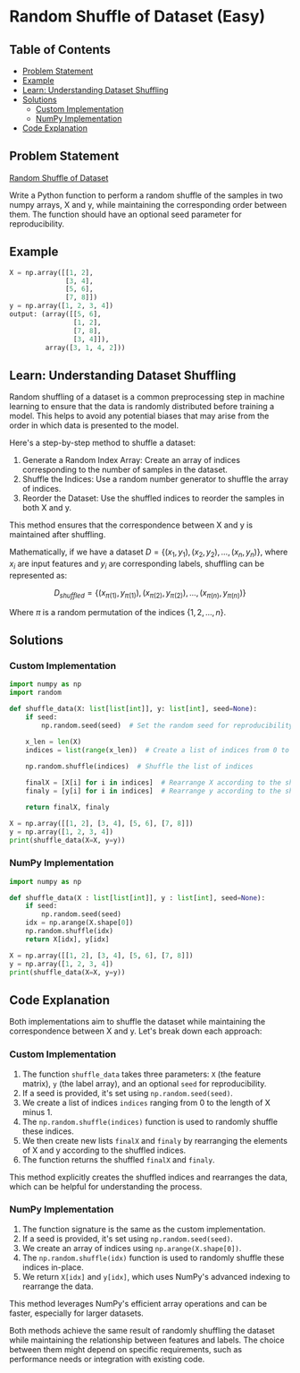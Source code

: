 # Random Shuffle of Dataset (Easy)

## Table of Contents

- [Problem Statement](#problem-statement)
- [Example](#example)
- [Learn: Understanding Dataset Shuffling](#learn-understanding-dataset-shuffling)
- [Solutions](#solutions)
  - [Custom Implementation](#custom-implementation)
  - [NumPy Implementation](#numpy-implementation)
- [Code Explanation](#code-explanation)

## Problem Statement

[Random Shuffle of Dataset](https://www.deep-ml.com/problem/Random%20Shuffle%20of%20Dataset)

Write a Python function to perform a random shuffle of the samples in two numpy arrays, X and y, while maintaining the corresponding order between them. The function should have an optional seed parameter for reproducibility.

## Example

```python
X = np.array([[1, 2], 
              [3, 4], 
              [5, 6], 
              [7, 8]])
y = np.array([1, 2, 3, 4])
output: (array([[5, 6],
                [1, 2],
                [7, 8],
                [3, 4]]), 
         array([3, 1, 4, 2]))
```

## Learn: Understanding Dataset Shuffling

Random shuffling of a dataset is a common preprocessing step in machine learning to ensure that the data is randomly distributed before training a model. This helps to avoid any potential biases that may arise from the order in which data is presented to the model.

Here's a step-by-step method to shuffle a dataset:

1. Generate a Random Index Array: Create an array of indices corresponding to the number of samples in the dataset.
2. Shuffle the Indices: Use a random number generator to shuffle the array of indices.
3. Reorder the Dataset: Use the shuffled indices to reorder the samples in both X and y.

This method ensures that the correspondence between X and y is maintained after shuffling.

Mathematically, if we have a dataset $D = \{(x_1, y_1), (x_2, y_2), ..., (x_n, y_n)\}$, where $x_i$ are input features and $y_i$ are corresponding labels, shuffling can be represented as:

$$D_{shuffled} = \{(x_{\pi(1)}, y_{\pi(1)}), (x_{\pi(2)}, y_{\pi(2)}), ..., (x_{\pi(n)}, y_{\pi(n)})\}$$

Where $\pi$ is a random permutation of the indices $\{1, 2, ..., n\}$.

## Solutions

### Custom Implementation

```python
import numpy as np
import random

def shuffle_data(X: list[list[int]], y: list[int], seed=None):
    if seed:
        np.random.seed(seed)  # Set the random seed for reproducibility

    x_len = len(X)
    indices = list(range(x_len))  # Create a list of indices from 0 to len(X)-1
    
    np.random.shuffle(indices)  # Shuffle the list of indices

    finalX = [X[i] for i in indices]  # Rearrange X according to the shuffled indices
    finaly = [y[i] for i in indices]  # Rearrange y according to the shuffled indices

    return finalX, finaly

X = np.array([[1, 2], [3, 4], [5, 6], [7, 8]])
y = np.array([1, 2, 3, 4])
print(shuffle_data(X=X, y=y))
```

### NumPy Implementation

```python
import numpy as np

def shuffle_data(X : list[list[int]], y : list[int], seed=None):
    if seed:
        np.random.seed(seed)
    idx = np.arange(X.shape[0])
    np.random.shuffle(idx)
    return X[idx], y[idx]

X = np.array([[1, 2], [3, 4], [5, 6], [7, 8]])
y = np.array([1, 2, 3, 4])
print(shuffle_data(X=X, y=y))
```

## Code Explanation

Both implementations aim to shuffle the dataset while maintaining the correspondence between X and y. Let's break down each approach:

### Custom Implementation

1. The function `shuffle_data` takes three parameters: `X` (the feature matrix), `y` (the label array), and an optional `seed` for reproducibility.
2. If a seed is provided, it's set using `np.random.seed(seed)`.
3. We create a list of indices `indices` ranging from 0 to the length of X minus 1.
4. The `np.random.shuffle(indices)` function is used to randomly shuffle these indices.
5. We then create new lists `finalX` and `finaly` by rearranging the elements of X and y according to the shuffled indices.
6. The function returns the shuffled `finalX` and `finaly`.

This method explicitly creates the shuffled indices and rearranges the data, which can be helpful for understanding the process.

### NumPy Implementation

1. The function signature is the same as the custom implementation.
2. If a seed is provided, it's set using `np.random.seed(seed)`.
3. We create an array of indices using `np.arange(X.shape[0])`.
4. The `np.random.shuffle(idx)` function is used to randomly shuffle these indices in-place.
5. We return `X[idx]` and `y[idx]`, which uses NumPy's advanced indexing to rearrange the data.

This method leverages NumPy's efficient array operations and can be faster, especially for larger datasets.

Both methods achieve the same result of randomly shuffling the dataset while maintaining the relationship between features and labels. The choice between them might depend on specific requirements, such as performance needs or integration with existing code.
